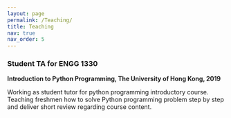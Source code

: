 ```yaml
---
layout: page
permalink: /Teaching/
title: Teaching
nav: true
nav_order: 5
---
```


### Student TA for ENGG 1330

**Introduction to Python Programming, The University of Hong Kong, 2019**

Working as student tutor for python programming introductory course. Teaching freshmen how to solve Python programming problem step by step and deliver short review regarding course content.
